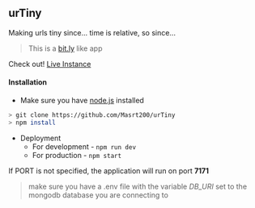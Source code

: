 ## urTiny
Making urls tiny since... time is relative, so since... <br>
> This is a [bit.ly](bitly.com/) like app

Check out! [Live Instance](http://ismverse.ml:7171/)

#### Installation

- Make sure you have [node.js](https://nodejs.org/en/) installed
```bash
> git clone https://github.com/Masrt200/urTiny
> npm install
``` 
- Deployment
	- For development -  `npm run dev`
	- For production  -  `npm start`

If PORT is not specified, the application will run on port **7171**

> make sure you have a .env file with the variable *DB_URI* set to the mongodb database you are connecting to
